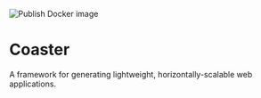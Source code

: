 ![Publish Docker image](https://github.com/Borales/actions-yarn/workflows/Publish%20Docker%20image/badge.svg)

# Coaster

A framework for generating lightweight, horizontally-scalable web applications.
